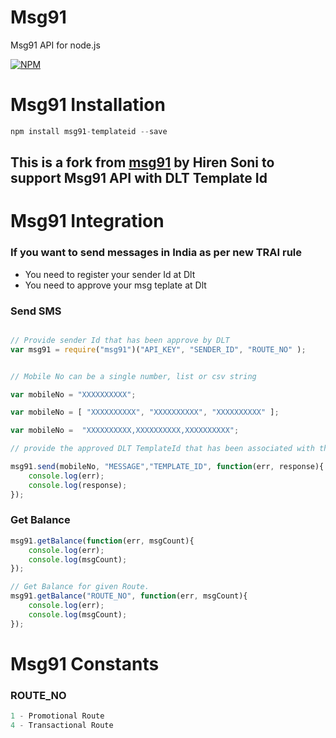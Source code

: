 # Msg91
Msg91 API for node.js


[![NPM](https://nodei.co/npm/msg91.png?downloads=true)](https://npmjs.org/package/msg91)


# Msg91 Installation

```javascript 
npm install msg91-templateid --save
```

## This is a fork from [msg91](https://github.com/hirenrojasara/Msg91) by Hiren Soni to support Msg91 API with DLT Template Id


# Msg91 Integration

### If you want to send messages in India as per new TRAI rule  
- You need to register your sender Id  at Dlt
- You need to approve your msg teplate at Dlt

### Send SMS

```javascript

// Provide sender Id that has been approve by DLT
var msg91 = require("msg91")("API_KEY", "SENDER_ID", "ROUTE_NO" );


// Mobile No can be a single number, list or csv string

var mobileNo = "XXXXXXXXXX";

var mobileNo = [ "XXXXXXXXXX", "XXXXXXXXXX", "XXXXXXXXXX" ];

var mobileNo =  "XXXXXXXXXX,XXXXXXXXXX,XXXXXXXXXX";

// provide the approved DLT TemplateId that has been associated with the senderId 

msg91.send(mobileNo, "MESSAGE","TEMPLATE_ID", function(err, response){
    console.log(err);
    console.log(response);
});
```




### Get Balance

```javascript
msg91.getBalance(function(err, msgCount){
    console.log(err);
    console.log(msgCount);
});

// Get Balance for given Route.
msg91.getBalance("ROUTE_NO", function(err, msgCount){
    console.log(err);
    console.log(msgCount);
});
```



# Msg91 Constants


### ROUTE_NO
```javascript
1 - Promotional Route
4 - Transactional Route
```

